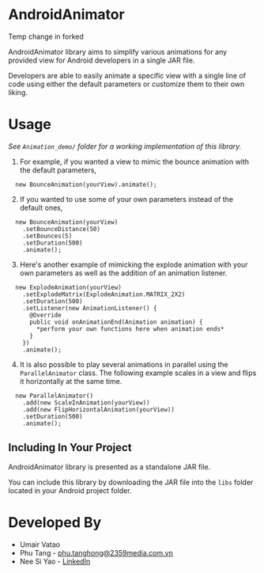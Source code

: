 AndroidAnimator
===============

Temp change in forked

AndroidAnimator library aims to simplify various animations for any provided view for Android developers in a single JAR file.

Developers are able to easily animate a specific view with a single line of code using either the default parameters or customize them to their own liking.


Usage
=====

*See `Animation_demo/` folder for a working implementation of this library.*

  1. For example, if you wanted a view to mimic the bounce animation with the default parameters,
  ```
    new BounceAnimation(yourView).animate();
  ```

  2. If you wanted to use some of your own parameters instead of the default ones,
  ```
    new BounceAnimation(yourView)
      .setBounceDistance(50)
      .setBounces(5)
      .setDuration(500)
      .animate();
  ```

  3. Here's another example of mimicking the explode animation with your own parameters as well as the addition of an animation listener.
  ```
    new ExplodeAnimation(yourView)
      .setExplodeMatrix(ExplodeAnimation.MATRIX_2X2)
      .setDuration(500)
      .setListener(new AnimationListener() {
        @Override
        public void onAnimationEnd(Animation animation) {
          *perform your own functions here when animation ends*
        }
      })
      .animate();
  ```

  4. It is also possible to play several animations in parallel using the `ParallelAnimator` class. The following example scales in a view and flips it horizontally at the same time.
  ```
    new ParallelAnimator()
      .add(new ScaleInAnimation(yourView))
      .add(new FlipHorizontalAnimation(yourView))
      .setDuration(500)
      .animate();
  ```


Including In Your Project
-------------------------

AndroidAnimator library is presented as a standalone JAR file.

You can include this library by downloading the JAR file into the `libs` folder located in your Android project folder.


Developed By
============

 * Umair Vatao
 * Phu Tang - <phu.tanghong@2359media.com.vn>
 * Nee Si Yao - [LinkedIn](http://sg.linkedin.com/pub/si-yao-nee/7a/a62/203/)
